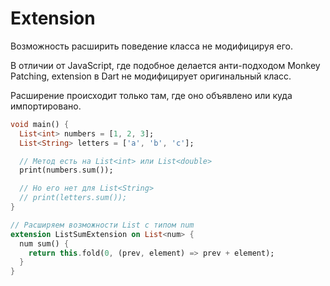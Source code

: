 # Extension

Возможность расширить поведение класса не модифицируя его.

В отличии от JavaScript, где подобное делается анти-подходом Monkey Patching,
extension в Dart не модифицирует оригинальный класс.

Расширение происходит только там, где оно объявлено или куда импортировано.

```dart _code/extension.dart
void main() {
  List<int> numbers = [1, 2, 3];
  List<String> letters = ['a', 'b', 'c'];

  // Метод есть на List<int> или List<double>
  print(numbers.sum());

  // Но его нет для List<String>
  // print(letters.sum());
}

// Расширяем возможности List с типом num
extension ListSumExtension on List<num> {
  num sum() {
    return this.fold(0, (prev, element) => prev + element);
  }
}
```
